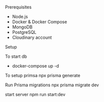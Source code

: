 Prerequisites

- Node.js 
- Docker & Docker Compose
- MongoDB
- PostgreSQL
- Cloudinary account

Setup

To start db
- docker-compose up -d

To setup primsa
npx prisma generate

Run Prisma migrations
npx prisma migrate dev

start server
npm run start:dev